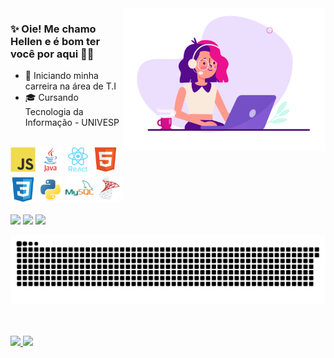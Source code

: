 <img src = "github-1.gif" width = "325px" align = "right">

### ✨ Oie! Me chamo Hellen e é bom ter você por aqui 🌼👋

 - 🚀 Iniciando minha carreira na área de T.I
 - 🎓 Cursando Tecnologia da Informação - UNIVESP

<div style="display: inline_block"><br>
 
  <img src="https://github.com/devicons/devicon/blob/master/icons/javascript/javascript-original.svg" title="JavaScript" alt="JavaScript" width="40" height="40"/>
  <img src="https://github.com/devicons/devicon/blob/master/icons/java/java-original-wordmark.svg" title="Java" alt="Java" width="40" height="40"/>
  <img src="https://github.com/devicons/devicon/blob/master/icons/react/react-original-wordmark.svg" title="React" alt="React" width="40" height="40"/>
  <img src="https://raw.githubusercontent.com/devicons/devicon/master/icons/html5/html5-original.svg" title="React" alt="React" width="40" height="40"/>
  <img src="https://raw.githubusercontent.com/devicons/devicon/master/icons/css3/css3-original.svg" title="React" alt="React" width="40" height="40"/>
  <img src="https://raw.githubusercontent.com/devicons/devicon/master/icons/python/python-original.svg" title="React" alt="React" width="40" height="40"/>
  <img src = "icons8-logo-mysql-48.png" width="45" height="45"/>
  <img src = "icons8-microsoft-sql-server-48.png" width="42" height="42"/>
   <br></br>
</div>
  
  <div>
 <a href="https://www.linkedin.com/in/hellen-macedo-9304aa15a/" target="_blank"><img src="https://img.shields.io/badge/-LinkedIn-%230077B5?style=for-the-badge&logo=linkedin&logoColor=white" target="_blank"></a> 
  <a href = "mailto:macedohc17@gmail.com"><img src="https://img.shields.io/badge/Gmail-D14836?style=for-the-badge&logo=gmail&logoColor=white" target="_blank"></a>
  <a href = "mailto:hellen_carolina@live.com"><img src="https://img.shields.io/badge/Outlook-0078D4?style=for-the-badge&logo=outlook&logoColor=white" target="_blank"></a>
 
  ![Snake animation](https://github.com/Fe-grr/Fe-grr/blob/output/github-contribution-grid-snake.svg)
 
</div>

<div>
  <a href="https://github.com/macedohc"> <br></br>
    <img height="170em"
      src="https://github-readme-stats.vercel.app/api?username=macedohc&show_icons=true&theme=omni&include_all_commits=true&count_private=true"/> 
    <img height="170em"
      src="https://github-readme-stats.vercel.app/api/top-langs/?username=macedohc&layout=compact&langs_count=7&theme=omni"/>
</div>
